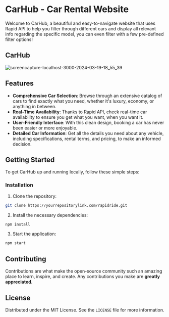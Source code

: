 # CarHub - Car Rental Website

Welcome to CarHub, a beautiful and easy-to-navigate website that uses Rapid API to help you filter through different cars and display all relevant info regarding the specific model, you can even filter with a few pre-defined filter options!

## CarHub
![screencapture-localhost-3000-2024-03-19-18_55_39](https://github.com/NikolaVekic/car-rental-app/assets/55920607/1349f86f-2f0e-49a1-8f21-4198246f72e8)


## Features

- **Comprehensive Car Selection**: Browse through an extensive catalog of cars to find exactly what you need, whether it's luxury, economy, or anything in between.
- **Real-Time Availability**: Thanks to Rapid API, check real-time car availability to ensure you get what you want, when you want it.
- **User-Friendly Interface**: With this clean design, booking a car has never been easier or more enjoyable.
- **Detailed Car Information**: Get all the details you need about any vehicle, including specifications, rental terms, and pricing, to make an informed decision.

## Getting Started

To get CarHub up and running locally, follow these simple steps:

### Installation

1. Clone the repository:

```bash
git clone https://yourrepositorylink.com/rapidride.git
```

2. Install the necessary dependencies:

```bash
npm install
```

3. Start the application:

```bash
npm start
```

## Contributing

Contributions are what make the open-source community such an amazing place to learn, inspire, and create. Any contributions you make are **greatly appreciated**.

## License

Distributed under the MIT License. See the `LICENSE` file for more information.
